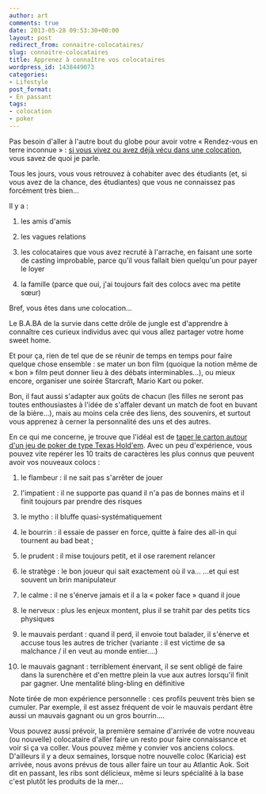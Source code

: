 ```yaml
---
author: art
comments: true
date: 2013-05-28 09:53:30+00:00
layout: post
redirect_from: connaitre-colocataires/
slug: connaitre-colocataires
title: Apprenez à connaître vos colocataires
wordpress_id: 1438449073
categories:
- Lifestyle
post_format:
- En passant
tags:
- colocation
- poker
---
```


Pas besoin d'aller à l'autre bout du globe pour avoir votre « Rendez-vous en terre inconnue » : [si vous vivez ou avez déjà vécu dans une colocation](https://irz.fr/recherche?q=colocation), vous savez de quoi je parle.<!-- more -->

Tous les jours, vous vous retrouvez à cohabiter avec des étudiants (et, si vous avez de la chance, des étudiantes) que vous ne connaissez pas forcément très bien...

Il y a :



	
  1. les amis d'amis

	
  2. les vagues relations

	
  3. les colocataires que vous avez recruté à l'arrache, en faisant une sorte de casting improbable, parce qu'il vous fallait bien quelqu'un pour payer le loyer

	
  4. la famille (parce que oui, j'ai toujours fait des colocs avec ma petite sœur)


Bref, vous êtes dans une colocation...

Le B.A.BA de la survie dans cette drôle de jungle est d'apprendre à connaître ces curieux individus avec qui vous allez partager votre home sweet home.

Et pour ça, rien de tel que de se réunir de temps en temps pour faire quelque chose ensemble : se mater un bon film (quoique la notion même de « bon » film peut donner lieu à des débats interminables...), ou mieux encore, organiser une soirée Starcraft, Mario Kart ou poker.

Bon, il faut aussi s'adapter aux goûts de chacun (les filles ne seront pas toutes enthousiastes à l'idée
de s'affaler devant un match de foot en buvant de la bière...), mais au moins cela crée des liens, des
souvenirs, et surtout vous apprenez à cerner la personnalité des uns et des autres.

En ce qui me concerne, je trouve que l'idéal est de [taper le carton autour d'un jeu de poker de type Texas Hold'em](http://fr.pokerlistings.com/jeux-poker-en-ligne). Avec un peu d'expérience, vous pouvez vite repérer les 10 traits de caractères les plus connus que peuvent avoir vos nouveaux colocs :



	
  1. le flambeur : il ne sait pas s'arrêter de jouer

	
  2. l'impatient : il ne supporte pas quand il n'a pas de bonnes mains et il finit toujours par prendre des risques

	
  3. le mytho : il bluffe quasi-systématiquement

	
  4. le bourrin : il essaie de passer en force, quitte à faire des all-in qui tournent au bad beat ;

	
  5. le prudent : il mise toujours petit, et il ose rarement relancer

	
  6. le stratège : le bon joueur qui sait exactement où il va... ...et qui est souvent un brin manipulateur

	
  7. le calme : il ne s'énerve jamais et il a la « poker face » quand il joue

	
  8. le nerveux : plus les enjeux montent, plus il se trahit par des petits tics physiques

	
  9. le mauvais perdant : quand il perd, il envoie tout balader, il s'énerve et accuse tous les autres de tricher (variante : il est victime de sa malchance / il en veut au monde entier....)

	
  10. le mauvais gagnant : terriblement énervant, il se sent obligé de faire dans la surenchère et d'en mettre plein la vue aux autres lorsqu'il finit par gagner. Une mentalité bling-bling en définitive



Note tirée de mon expérience personnelle : ces profils peuvent très bien se cumuler. Par exemple, il est assez fréquent de voir le mauvais perdant être aussi un mauvais gagnant ou un gros bourrin....

Vous pouvez aussi prévoir, la première semaine d'arrivée de votre nouveau (ou nouvelle) colocataire d'aller faire un resto pour faire connaissance et voir si ça va coller. Vous pouvez même y convier vos anciens colocs. D'ailleurs il y a deux semaines, lorsque notre nouvelle coloc (Karicia) est arrivée, nous avons prévus de tous aller faire un tour au Atlantic Aok. Soit dit en passant, les ribs sont délicieux, même si leurs spécialité à la base c'est plutôt les produits de la mer...


